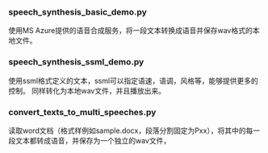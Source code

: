 ### speech_synthesis_basic_demo.py
使用MS Azure提供的语音合成服务，将一段文本转换成语音并保存wav格式的本地文件。

### speech_synthesis_ssml_demo.py
使用ssml格式定义的文本，ssml可以指定语速，语调，风格等，能够提供更多的控制。
同样转化为本地wav文件，并且播放出来。

### convert_texts_to_multi_speeches.py
读取word文档（格式样例如sample.docx，段落分割固定为Pxx），将其中的每一段文本都转成语音，并保存为一个独立的wav文件，
